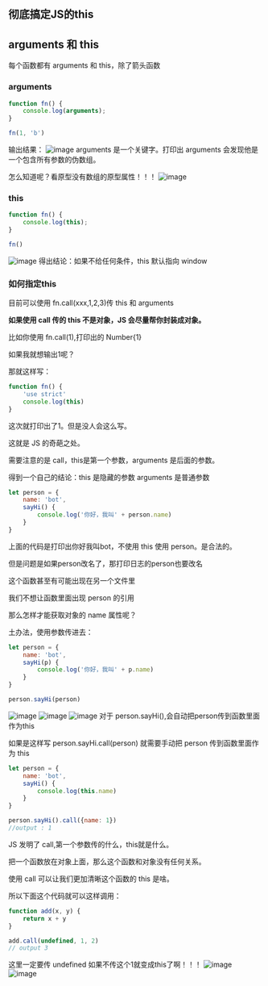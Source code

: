 ## 彻底搞定JS的this

## arguments 和 this

每个函数都有 arguments 和 this，除了箭头函数

### arguments

```js
function fn() {
    console.log(arguments);
}

fn(1, 'b')
```

输出结果：
![image](https://cdn.hashnode.com/res/hashnode/image/upload/v1649933549404/7PB7PP1Cc.png)
arguments 是一个关键字。打印出 arguments 会发现他是一个包含所有参数的伪数组。

怎么知道呢？看原型没有数组的原型属性！！！
![image](https://cdn.hashnode.com/res/hashnode/image/upload/v1649933551434/AT3vEtuqc.png)

### this

```js
function fn() {
    console.log(this);
}

fn()
```

![image](https://cdn.hashnode.com/res/hashnode/image/upload/v1649933553875/2wyKY3FZp.png)
得出结论：如果不给任何条件，this 默认指向 window

### 如何指定this

目前可以使用 fn.call(xxx,1,2,3)传 this 和 arguments

**如果使用 call 传的 this 不是对象，JS 会尽量帮你封装成对象。**

比如你使用 fn.call(1),打印出的 Number{1}

如果我就想输出1呢？

那就这样写：

```js
function fn() {
    'use strict'
    console.log(this)
}
```

这次就打印出了1。但是没人会这么写。

这就是 JS 的奇葩之处。

需要注意的是 call，this是第一个参数，arguments 是后面的参数。

得到一个自己的结论：this 是隐藏的参数 arguments 是普通参数

```js
let person = {
    name: 'bot',
    sayHi() {
        console.log('你好，我叫' + person.name)
    }
}
```

上面的代码是打印出你好我叫bot，不使用 this 使用 person。是合法的。

但是问题是如果person改名了，那打印日志的person也要改名

这个函数甚至有可能出现在另一个文件里

我们不想让函数里面出现 person 的引用

那么怎样才能获取对象的 name 属性呢？

土办法，使用参数传进去：

```js
let person = {
    name: 'bot',
    sayHi(p) {
        console.log('你好，我叫' + p.name)
    }
}

person.sayHi(person)
```

![image](https://cdn.hashnode.com/res/hashnode/image/upload/v1649933556176/4sPww88G4.png)
![image](https://cdn.hashnode.com/res/hashnode/image/upload/v1649933558162/hyRzZjd5s.png)
![image](https://cdn.hashnode.com/res/hashnode/image/upload/v1649933559921/Z5xEijaz6.png)
对于 person.sayHi(),会自动把person传到函数里面作为this

如果是这样写 person.sayHi.call(person) 就需要手动把 person 传到函数里面作为 this

```js
let person = {
    name: 'bot',
    sayHi() {
        console.log(this.name)
    }
}

person.sayHi().call({name: 1})
//output : 1
```

JS 发明了 call,第一个参数传的什么，this就是什么。

把一个函数放在对象上面，那么这个函数和对象没有任何关系。

使用 call 可以让我们更加清晰这个函数的 this 是啥。

所以下面这个代码就可以这样调用：

```js
function add(x, y) {
    return x + y
}

add.call(undefined, 1, 2)
// output 3
```

这里一定要传 undefined 如果不传这个1就变成this了啊！！！
![image](https://cdn.hashnode.com/res/hashnode/image/upload/v1649933561820/9FVwKyoIA.png)
![image](https://cdn.hashnode.com/res/hashnode/image/upload/v1649933563516/eUltJnJJs.png)